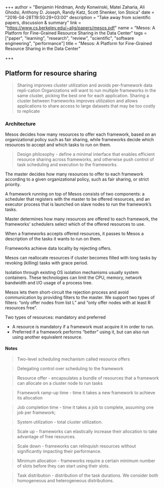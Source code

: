 +++
author = "Benjamin Hindman, Andy Konwinski, Matei Zaharia, Ali Ghodsi, Anthony D. Joseph, Randy Katz, Scott Shenker, Ion Stoica"
date = "2016-04-28T19:50:29+03:00"
description = "Take away from scientific papers, discussion & summary"
link = "https://www.cs.berkeley.edu/~alig/papers/mesos.pdf"
name = "Mesos: A Platform for Fine-Grained Resource Sharing in the Data Center"
tags = ["paper", "learning", "research", "review", "scientific", "software engineering", "performance"]
title = "Mesos: A Platform for Fine-Grained Resource Sharing in the Data Center"

+++

## Platform for resource sharing

> Sharing improves cluster utilization and avoids per-framework data repli-cation
> Organizations will want to run multiple frameworks in the same cluster, picking the best one for each application. 
> Sharing a cluster between frameworks improves utilization and allows applications to share access to large datasets that may be too costly to replicate

### Architecture

Mesos decides how many resources to offer each framework, based on an organizational policy such as fair sharing, while frameworks decide which resources to accept and which tasks to run on them.

> Design philosophy - define a minimal interface that enables efficient resource sharing across frameworks, and otherwise push control of task scheduling and execution to the frameworks.

The master decides how many resources to offer to each framework according to a given organizational policy, such as fair sharing, or strict priority.

A framework running on top of Mesos consists of two components: a scheduler that registers with the master to be offered resources, and an executor process that is launched on slave nodes to run the framework’s tasks.

Master determines how many resources are offered to each framework, the frameworks’ schedulers select which of the offered resources to use.

When a frameworks accepts offered resources, it passes to Mesos a description of the tasks it wants to run on them.

Frameworks achieve data locality by rejecting offers.

Mesos can reallocate resources if cluster becomes filled with long tasks by revoking (killing) tasks with grace period.

Isolation through existing OS isolation mechanisms usually system containers. These technologies can limit the CPU, memory, network bandwidth and I/O usage of a process tree.

Mesos lets them short-circuit the rejection process and avoid communication by providing filters to the master. We support two types of filters: “only offer nodes from list L” and “only offer nodes with at least R resources free”.

Two types of resources: mandatory and preferred

 - A resource is mandatory if a framework must acquire it in order to run.
 - Preferred if a framework performs “better” using it, but can also run using another equivalent resource.


#### Notes

> Two-level scheduling mechanism called resource offers

> Delegating control over scheduling to the framework

> Resource offer - encapsulates a bundle of resources that a framework can allocate on a cluster node to run tasks

> Framework ramp-up time - time it takes a new framework to achieve its allocation

> Job completion time - time it takes a job to complete, assuming one job per framework;

> System utilization - total cluster utilization.

> Scale up - frameworks can elastically increase their allocation to take advantage of free resources.

> Scale down - frameworks can relinquish resources without significantly impacting their performance.

> Minimum allocation - frameworks require a certain minimum number of slots before they can start using their slots.

> Task distribution - distribution of the task durations. We consider both homogeneous and heterogeneous distributions.
